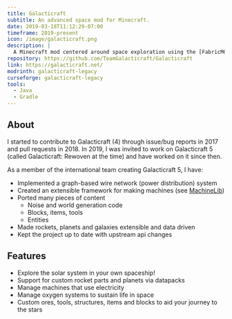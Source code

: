 ```yaml
---
title: Galacticraft
subtitle: An advanced space mod for Minecraft.
date: 2019-03-18T11:12:29-07:00
timeframe: 2019-present
icon: /image/galacticraft.png
description: |
  A Minecraft mod centered around space exploration using the [FabricMC](https://fabricmc.net/) modding framework.
repository: https://github.com/TeamGalacticraft/Galacticraft
link: https://galacticraft.net/
modrinth: galacticraft-legacy
curseforge: galacticraft-legacy
tools:
  - Java
  - Gradle
---
```


## About

I started to contribute to Galacticraft (4) through issue/bug reports in 2017 and pull requests in 2018.
In 2019, I was invited to work on Galacticraft 5 (called Galacticraft: Rewoven at the time) and have worked on it since then.

As a member of the international team creating Galacticraft 5, I have:

* Implemented a graph-based wire network (power distribution) system
* Created an extensible framework for making machines (see [MachineLib](/projects/MachineLib))
* Ported many pieces of content
  * Noise and world generation code
  * Blocks, items, tools
  * Entities
* Made rockets, planets and galaxies extensible and data driven
* Kept the project up to date with upstream api changes

## Features

* Explore the solar system in your own spaceship!
* Support for custom rocket parts and planets via datapacks
* Manage machines that use electricity
* Manage oxygen systems to sustain life in space
* Custom ores, tools, structures, items and blocks to aid your journey to the stars
